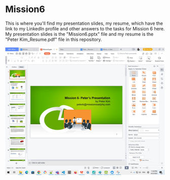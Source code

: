 # Mission6

This is where you'll find my presentation slides, my resume, which have the link to my LinkedIn profile and other answers to the tasks for Mission 6 here.
My presentation slides is the "Mission6.pptx" file and my resume is the "Peter Kim_Resume.pdf" file in this repository.
</br>
</br>
<img src="screenshot.jpg"></img>
